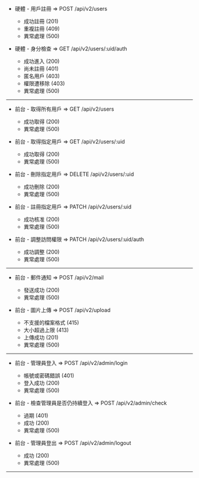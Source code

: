 - 硬體 - 用戶註冊 => POST /api/v2/users

  - 成功註冊 (201)
  - 重複註冊 (409)
  - 異常處理 (500)

- 硬體 - 身分檢查 => GET /api/v2/users/:uid/auth

  - 成功進入 (200)
  - 尚未註冊 (401)
  - 匿名用戶 (403)
  - 權限遭移除 (403)
  - 異常處理 (500)

---

- 前台 - 取得所有用戶 => GET /api/v2/users

  - 成功取得 (200)
  - 異常處理 (500)

- 前台 - 取得指定用戶 => GET /api/v2/users/:uid

  - 成功取得 (200)
  - 異常處理 (500)

- 前台 - 刪除指定用戶 => DELETE /api/v2/users/:uid

  - 成功刪除 (200)
  - 異常處理 (500)

- 前台 - 註冊指定用戶 => PATCH /api/v2/users/:uid

  - 成功核准 (200)
  - 異常處理 (500)

- 前台 - 調整訪問權限 => PATCH /api/v2/users/:uid/auth

  - 成功調整 (200)
  - 異常處理 (500)

---

- 前台 - 郵件通知 => POST /api/v2/mail

  - 發送成功 (200)
  - 異常處理 (500)

- 前台 - 圖片上傳 => POST /api/v2/upload

  - 不支援的檔案格式 (415)
  - 大小超過上限 (413)
  - 上傳成功 (201)
  - 異常處理 (500)

---

- 前台 - 管理員登入 => POST /api/v2/admin/login

  - 帳號或密碼錯誤 (401)
  - 登入成功 (200)
  - 異常處理 (500)

- 前台 - 檢查管理員是否仍持續登入 => POST /api/v2/admin/check

  - 過期 (401)
  - 成功 (200)
  - 異常處理 (500)

- 前台 - 管理員登出 => POST /api/v2/admin/logout

  - 成功 (200)
  - 異常處理 (500)

---
